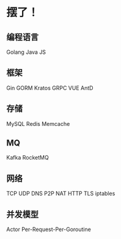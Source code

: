 # 摆了！

## 编程语言

Golang Java JS

## 框架

Gin GORM Kratos GRPC VUE AntD

## 存储

MySQL Redis Memcache

## MQ

Kafka RocketMQ

## 网络

TCP UDP DNS P2P NAT HTTP TLS iptables

## 并发模型

Actor Per-Request-Per-Goroutine
